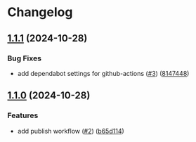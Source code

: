 # Changelog

## [1.1.1](https://github.com/girasolenergy/pyopenems/compare/v1.1.0...v1.1.1) (2024-10-28)


### Bug Fixes

* add dependabot settings for github-actions ([#3](https://github.com/girasolenergy/pyopenems/issues/3)) ([8147448](https://github.com/girasolenergy/pyopenems/commit/8147448f2d852c3c12aac729397c63cc73490df7))

## [1.1.0](https://github.com/girasolenergy/pyopenems/compare/v1.0.0...v1.1.0) (2024-10-28)


### Features

* add publish workflow ([#2](https://github.com/girasolenergy/pyopenems/issues/2)) ([b65d114](https://github.com/girasolenergy/pyopenems/commit/b65d1144854e93c9194f2636b2c693194b55d6b1))
